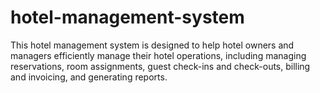 # hotel-management-system
This hotel management system is designed to help hotel owners and managers efficiently manage their hotel operations, including managing reservations, room assignments, guest check-ins and check-outs, billing and invoicing, and generating reports.

